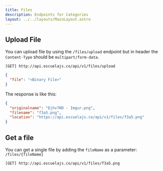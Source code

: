 ```yaml
---
title: Files
description: Endpoints for Categories
layout: ../../layouts/MainLayout.astro
---
```


## Upload File

You can upload file by using the `/files/upload` endpoint but in header the `Content-Type` should be `multipart/form-data`.

```
[GET] http://api.escuelajs.co/api/v1/files/upload
```

```json
{
  "file": "<Binary File>"
}
```

The response is like this:

```json
{
  "originalname": "Djhv7NO - Imgur.png",
  "filename": "f3a5.png",
  "location": "https://api.escuelajs.co/api/v1/files/f3a5.png"
}
```

## Get a file

You can get a single file by adding the `fileName` as a parameter: `/files/{fileName}`

```bash
[GET] http://api.escuelajs.co/api/v1/files/f3a5.png
```

